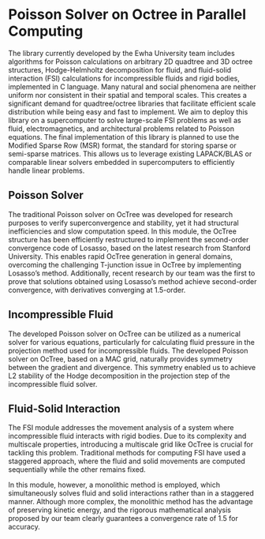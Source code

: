 # Poisson Solver on Octree in Parallel Computing
The library currently developed by the Ewha University team includes algorithms for Poisson calculations on arbitrary 2D quadtree and 3D octree structures, Hodge-Helmholtz decomposition for fluid, and fluid-solid interaction (FSI) calculations for incompressible fluids and rigid bodies, implemented in C language. Many natural and social phenomena are neither uniform nor consistent in their spatial and temporal scales. This creates a significant demand for quadtree/octree libraries that facilitate efficient scale distribution while being easy and fast to implement. We aim to deploy this library on a supercomputer to solve large-scale FSI problems as well as fluid, electromagnetics, and architectural problems related to Poisson equations. The final implementation of this library is planned to use the Modified Sparse Row (MSR) format, the standard for storing sparse or semi-sparse matrices. This allows us to leverage existing LAPACK/BLAS or comparable linear solvers embedded in supercomputers to efficiently handle linear problems.
## Poisson Solver

The traditional Poisson solver on OcTree was developed for research purposes to verify superconvergence and stability, yet it had structural inefficiencies and slow computation speed. In this module, the OcTree structure has been efficiently restructured to implement the second-order convergence code of Losasso, based on the latest research from Stanford University. This enables rapid OcTree generation in general domains, overcoming the challenging T-junction issue in OcTree by implementing Losasso’s method. Additionally, recent research by our team was the first to prove that solutions obtained using Losasso’s method achieve second-order convergence, with derivatives converging at 1.5-order.

## Incompressible Fluid

The developed Poisson solver on OcTree can be utilized as a numerical solver for various equations, particularly for calculating fluid pressure in the projection method used for incompressible fluids. The developed Poisson solver on OcTree, based on a MAC grid, naturally provides symmetry between the gradient and divergence. This symmetry enabled us to achieve L2 stability of the Hodge decomposition in the projection step of the incompressible fluid solver.



## Fluid-Solid Interaction

The FSI module addresses the movement analysis of a system where incompressible fluid interacts with rigid bodies. Due to its complexity and multiscale properties, introducing a multiscale grid like OcTree is crucial for tackling this problem. Traditional methods for computing FSI have used a staggered approach, where the fluid and solid movements are computed sequentially while the other remains fixed.

In this module, however, a monolithic method is employed, which simultaneously solves fluid and solid interactions rather than in a staggered manner. Although more complex, the monolithic method has the advantage of preserving kinetic energy, and the rigorous mathematical analysis proposed by our team clearly guarantees a convergence rate of 1.5 for accuracy.
